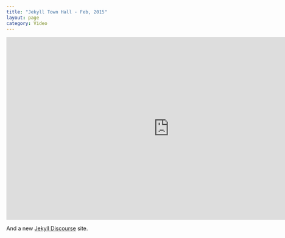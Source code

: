 ```yaml
---
title: "Jekyll Town Hall - Feb, 2015"
layout: page
category: Video
---
```

<iframe width="853" height="480" src="https://www.youtube.com/embed/sRCXRkUVAag?rel=0&amp;showinfo=0" frameborder="0" allowfullscreen></iframe>

And a new [Jekyll Discourse](https://talk.jekyllrb.com/) site.